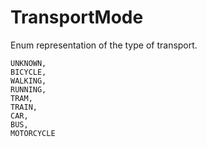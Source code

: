 # TransportMode

Enum representation of the type of transport.

```
UNKNOWN,
BICYCLE,
WALKING,
RUNNING,
TRAM,
TRAIN,
CAR,
BUS,
MOTORCYCLE
```
